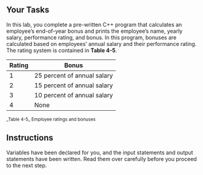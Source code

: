 ## Your Tasks

In this lab, you complete a pre-written C++ program that calculates an employee’s end-of-year bonus and prints the employee’s name, yearly salary, performance rating, and bonus. In this program, bonuses are calculated based on employees’ annual salary and their performance rating. The rating system is contained in **Table 4-5**.

| Rating | Bonus                       |
| ------ | --------------------------- |
| 1      | 25 percent of annual salary |
| 2      | 15 percent of annual salary |
| 3      | 10 percent of annual salary |
| 4      | None                        |

<sup>
_Table 4-5_ Employee ratings and bonuses
</sup>
 
## Instructions

Variables have been declared for you, and the input statements and output statements have been written. Read them over carefully before you proceed to the next step.
